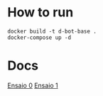 # How to run

`docker build -t d-bot-base .`  
`docker-compose up -d`

# Docs

[Ensaio 0](ensaio_0.md)
[Ensaio 1](ensaio_1.md)
